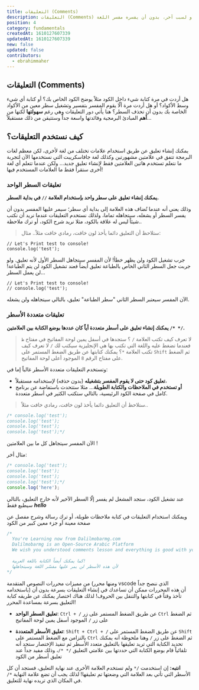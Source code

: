 ```yaml
---
title: التعليقات (Comments)
description: التعليقات (Comments) تستخدم لكتابة أي شيء داخل الكود سواء لتوضيح الكود أو لسبب آخر، بدون أن يفسره مفسر اللغة
position: 4
category: fundamentals
createdAt: 1610127607339
updatedAt: 1610127607339
new: false
updated: false
contributors:
  - ebrahimmaher
---
```


## التعليقات (Comments)
هل أردت في مرة كتابة شيء داخل الكود مثلاً يوضح الكود الخاص بك؟ أو كتابة أي شيء وسط اﻷكواد؟ أو هل أردت مرة ألّا يقوم المفسر بتفسير وتشغيل سطر معين من اﻷكواد الخاصة بك بدون أن تحذف السطر؟
هنا يأتي دور التعليقات وهي رغم **سهولتها** لكنها من **أهم** المبادئ البرمجية وفائدتها واسعة جداً وستتيقن من ذلك مستقبلاً...

## كيف نستخدم التعليقات؟
يمكنك إنشاء تعليق عن طريق استخدام علامات تختلف من لغة لأخرى، لكن معظم لغات البرمجة تتفق في علامتين مشهورتين وكذلك لغة جافاسكريبت التي نستخدمها اﻵن لتجربة ما نتعلم تستخدم هاتين العلامتين فقط ﻹنشاء تعليق جديد... ولكن عندما تتعلم أي لغة أخرى ستقرأ فقط ما العلامات المستخدم فيها!

### تعليقات السطر الواحد
**يمكنك إنشاء تعليق على سطر واحد بإستخدام العلامة `//` في بداية السطر.**

<base-alert type="info">

وذلك يعني أنه عندما تُضاف هذه العلامة إلى بداية أي سطر؛ سيمر عليها المفسر بدون أن يفسر السطر أو يشغله، سيتجاهله تماما، ولذلك نستخدم التعليقات عندما نريد أن نكتب شيئاً ليس له علاقة بالكود، مثلا نريد شرح الكود، أو ترك ملاحظة..

</base-alert>

> ستلاحظ أن التعليق دائما يأخذ لون خافت، رمادي خافت مثلاً..
مثال:
```js{1,2}
// Let's Print test to console!
console.log('test');
```
جرب تشغيل الكود ولن يظهر خطأ! ﻷن المفسر سيتجاهل السطر اﻷول ﻷنه تعليق.
ولو جربت جعل السطر الثاني الخاص بالطباعة تعليق أيضاً فعند تشغيل الكود لن يتم الطباعة! لن يعمل السطر...

```js{1,2}
// Let's Print test to console!
// console.log('test');
```
اﻵن المفسر سيعتبر السطر الثاني "سطر الطباعة" تعليق، بالتالي سيتجاهله ولن يشغله.

### تعليقات متعددة اﻷسطر
**يمكنك إنشاء تعليق على أسطر متعددة أياً كان عددها بوضع الكتابة بين العلامتين `/* */`.**
> لا تعرف كيف تكتب العلامة `/` ؟ ستجدها في أسفل يمين لوحة المفاتيح في مفتاح `ظ` فعندما تضغط عليه واللغة التي تكتب بها هي اﻹنجليزية سيكتب لك `/`
> لا تعرف كيف تكتب العلامة `*`؟ يمكنك كتابتها عن طريق الضغط المستمر على `Shift` ثم الضغط على مفتاح الرقم `8` الموجود أعلى لوحة المفاتيح.

وتستخدم التعليقات متعددة اﻷسطر غالباً إما في:
- **تعليق كود حتى لا يقوم المفسر بتشغيله** (بدون حذفه) لإستخدامه مستقبلاً،
- **أو تستخدم في الملاحظات والكتابة الطويلة**... مثلا ستتحدث باستفاضة عن برنامج كامل في صفحة الكود الرئيسية، بالتالي ستكتب الكثير في أسطر متعددة.

> ستلاحظ أن التعليق دائما يأخذ لون خافت، رمادي خافت مثلاً..

```js
/* console.log('test');
console.log('test');
console.log('test');
console.log('test');*/
```
اﻵن المفسر سيتجاهل كل ما بين العلامتين !

مثال أخر:

```js
/* console.log('test');
console.log('test');
console.log('test');
console.log('test');*/
console.log('here');
```
عند تشغيل الكود، ستجد المشغل لم يفسر إلّا السطر اﻵخير ﻷنه خارج التعليق، بالتالي سيطبع فقط ***hello***


ويمكنك استخدام التعليقات في كتابة ملاحظات طويلة، أو ترك رسالة وشرح مفصل عن صفحة معينة أو جزء معين كبير من الكود

```js
/* 
  You're Learning now from Dalilmobarmg.com
  Dalilmobarmg is an Open-Source Arabic Platform
  We wish you understood comments lesson and everything is good with you!
  
  كما يمكنك أيضاً الكتابة باللغة العربية!
  ﻷن هذه اﻷسطر لن يمر عليها مفسّر اللغة وسيتجاهلها
*/
```

<base-alert type="tip">

من مميزات محررات النصوص المتقدمة (ومنها محرر vscode الذي ننصح جداً باستخدامه) أن هذه المحررات ممكن أن تساعدك في إنشاء التعليقات بسرعة بدون أن تأخذ وقتاً في كتابتها والتنقل بين الحروف!
لذلك هناك اختصار يمكنك عن طريقه كتابة التعليق بسرعة بمساعدة المحرر!

- **تعليق السطر الواحد**: `Ctrl + /`
عن طريق الضغط المستمر على زر `Ctrl` ثم الضغط على زر `/` الموجود أسفل يمين لوحة المفاتيح

- **تعليق اﻷسطر المتعددة**: `Shift + Ctrl + /`
عن طريق الضغط المستمر على `Shift` بالتزامن مع الضغط المستمر على `Ctrl` ثم الضغط على زر `/`
وهنا ملحوظة أنه يمكنك تحديد الكتابة التي تريد تعليقها بالتعليق متعدد الأسطر ثم تنفيذ اﻹختصار ستجد أنه تلقائياً قام بوضع الكتابة التي حددتها بين علامتي التعليق `/* */`، وذلك مفيد جداً عند تعليق أسطر من الكود

</base-alert>

<base-alert type="error">

**انتبه:** إن استخدمت `/*` ولم تستخدم العلامة اﻷخرى عند نهاية التعليق، فستجد أن كل الأسطر التي تأتي بعد العلامة التي وضعتها تم تعليقها! لذلك يجب أن تضع علامة النهاية `*/` في المكان الذي تريده نهاية للتعليق.

</base-alert>
